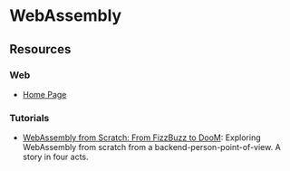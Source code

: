 WebAssembly
===========

Resources
---------

### Web ###

- [Home Page](http://webassembly.org/)


### Tutorials ###

 - [WebAssembly from Scratch: From FizzBuzz to DooM](https://github.com/diekmann/wasm-fizzbuzz):
   Exploring WebAssembly from scratch from a backend-person-point-of-view.
   A story in four acts.
